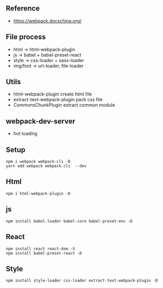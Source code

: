 ## Reference
- https://webpack.docschina.org/

## File process
- html -> html-webpack-plugin
- js -> babel + babel-preset-react
- style -> css-loader + sass-loader
- img/font -> url-loader, file-loader


## Utils
- html-webpack-plugin    create html file
- extract-text-webpack-plugin  pack css file
- CommonsChunkPlugin     extract common module

## webpack-dev-server
- hot loading


## Setup
```
npm i webpack webpack-cli -D
yarn add webpack webpack-cli  --dev
```

## Html
```
npm i html-webpack-plugin -D
```

## js
```
npm install babel-loader babel-core babel-preset-env -D
```

## React
```
npm install react react-dom -S
npm install babel-preset-react -D
```

## Style
```
npm install style-loader css-loader extract-text-webpack-plugin -D
```